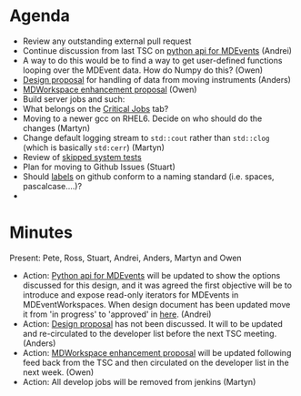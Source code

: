 Agenda
======

* Review any outstanding external pull request
* Continue discussion from last TSC on [python api for MDEvents](https://github.com/mantidproject/documents/blob/master/Design/pythonAlgorithmsForMDEvents.rst) (Andrei)
 * A way to do this would be to find a way to get user-defined functions looping over the MDEvent data. How do Numpy do this? (Owen)
* [Design proposal](https://github.com/mantidproject/documents/blob/master/Design/HandlingMovingInstruments.md) for handling of data from moving instruments (Anders)
* [MDWorkspace enhancement proposal](https://github.com/mantidproject/documents/blob/master/Design/VATES/IMDDimensionUpdate.md) (Owen)
* Build server jobs and such:
 * What belongs on the [Critical Jobs](http://builds.mantidproject.org/) tab?
* Moving to a newer gcc on RHEL6. Decide on who should do the changes (Martyn)
* Change default logging stream to `std::cout` rather than `std::clog` (which is basically `std:cerr`) (Martyn)
* Review of [skipped system tests](http://developer.mantidproject.org/systemtests/)
* Plan for moving to Github Issues (Stuart)
* Should [labels](https://github.com/mantidproject/mantid/labels) on github conform to a naming standard (i.e. spaces, pascalcase....)?
* 

Minutes
=======
Present: Pete, Ross, Stuart, Andrei, Anders, Martyn and Owen 

* Action: [Python api for MDEvents](https://github.com/mantidproject/documents/blob/master/Design/pythonAlgorithmsForMDEvents.rst) will be updated to show the options discussed for this design,  and it was agreed the first objective will be to introduce and expose read-only iterators for MDEvents in MDEventWorkspaces. When design document has been updated move it from 'in progress' to 'approved' in [here](https://github.com/mantidproject/documents/edit/master/Project-Management/TechnicalSteeringCommittee/reports/TSC-TrackingDesignProposals.md). (Andrei)
* Action: [Design proposal](https://github.com/mantidproject/documents/blob/master/Design/HandlingMovingInstruments.md) has not been discussed. It will to be updated and re-circulated to the developer list before the next TSC meeting. (Anders)
* Action: [MDWorkspace enhancement proposal](https://github.com/mantidproject/documents/blob/master/Design/VATES/IMDDimensionUpdate.md) will be updated following feed back from the TSC and then circulated on the developer list in the next week. (Owen)
* Action: All develop jobs will be removed from jenkins (Martyn)

